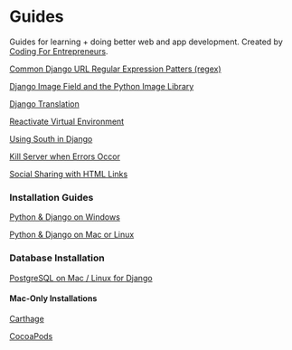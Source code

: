 Guides
======

Guides for learning + doing better web and app development. Created by [Coding For Entrepreneurs](http://joincfe.com).

[Common Django URL Regular Expression Patters (regex)](./all/common_url_regex.md)

[Django Image Field and the Python Image Library](./all/imagefield_and_pillow.md)

[Django Translation](./all/Django_Translation.md)

[Reactivate Virtual Environment](./all/reactivate_virtualenv.md)

[Using South in Django](./all/using_south_in_django.md)

[Kill Server when Errors Occor](./all/kill_server.md)

[Social Sharing with HTML Links](./all/social_share_links.md)



### Installation Guides

[Python & Django on Windows](./all/install_django_windows.md)

[Python & Django on Mac or Linux](./all/install_django_mac_linux.md)


### Database Installation

[PostgreSQL on Mac / Linux for Django](./all/install_postgresql_mac_linux.MD)


#### Mac-Only Installations

[Carthage](./all/install_carthage.md)

[CocoaPods](./all/install_cocoapods.md)

		
